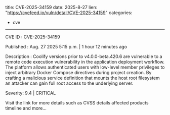  
title: CVE-2025-34159
date: 2025-8-27
lien: "https://cvefeed.io/vuln/detail/CVE-2025-34159"
categories:
  - cve
---

CVE ID : CVE-2025-34159

Published :  Aug. 27
2025
5:15 p.m. | 1 hour
12 minutes ago

Description : Coolify versions prior to v4.0.0-beta.420.6 are vulnerable to a remote code execution vulnerability in the application deployment workflow. The platform allows authenticated users
with low-level member privileges
to inject arbitrary Docker Compose directives during project creation. By crafting a malicious service definition that mounts the host root filesystem
an attacker can gain full root access to the underlying server.

Severity: 9.4 | CRITICAL

Visit the link for more details
such as CVSS details
affected products
timeline
and more...
